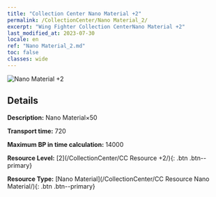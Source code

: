 ```yaml
---
title: "Collection Center Nano Material +2"
permalink: /CollectionCenter/Nano Material_2/
excerpt: "Wing Fighter Collection CenterNano Material +2"
last_modified_at: 2023-07-30
locale: en
ref: "Nano Material_2.md"
toc: false
classes: wide
---
```



![Nano Material +2](/images/cc/CC_Nano_Material_2.png)

## Details

  **Description:** Nano Material×50

  **Transport time:** 720

  **Maximum BP in time calculation:** 14000

  **Resource Level:** [2](/CollectionCenter/CC Resource +2/){: .btn .btn--primary}

  **Resource Type:** [Nano Material](/CollectionCenter/CC Resource Nano Material/){: .btn .btn--primary}

